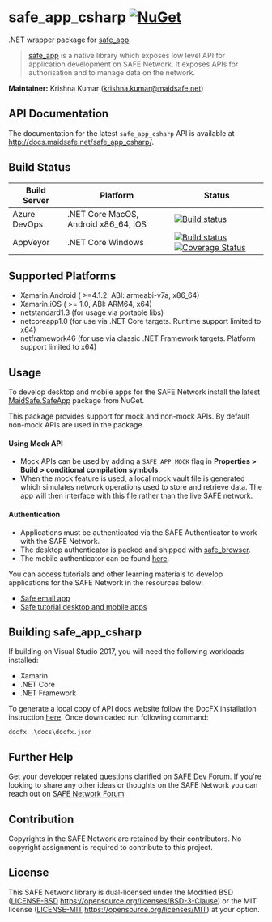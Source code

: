 # safe_app_csharp [![NuGet](https://img.shields.io/nuget/v/MaidSafe.SafeApp.svg)](https://www.nuget.org/packages/MaidSafe.SafeApp)

.NET wrapper package for [safe_app](https://github.com/maidsafe/safe_client_libs/tree/master/safe_app). 
> [safe_app](https://github.com/maidsafe/safe_client_libs/tree/master/safe_app) is a native library which exposes low level API for application development on SAFE Network. It exposes APIs for authorisation and to manage data on the network.

**Maintainer:** Krishna Kumar (krishna.kumar@maidsafe.net)

## API Documentation

The documentation for the latest `safe_app_csharp` API is available at <http://docs.maidsafe.net/safe_app_csharp/>.

## Build Status

| Build Server | Platform                             | Status                                                                                                                                                                            |
| ------------ | ------------------------------------ | --------------------------------------------------------------------------------------------------------------------------------------------------------------------------------- |
| Azure DevOps | .NET Core MacOS, Android x86_64, iOS | [![Build status](https://dev.azure.com/maidsafe/SafeApp/_apis/build/status/SafeApp-Mobile-CI)](https://dev.azure.com/maidsafe/SafeApp/_build/latest?definitionId=7)               |
| AppVeyor     | .NET Core Windows                    | [![Build status](https://ci.appveyor.com/api/projects/status/x3m722rvosw2coao/branch/master?svg=true)](https://ci.appveyor.com/project/MaidSafe-QA/safe-app-csharp/branch/master) [![Coverage Status](https://coveralls.io/repos/github/maidsafe/safe_app_csharp/badge.svg?branch=master)](https://coveralls.io/github/maidsafe/safe_app_csharp?branch=master) |  |


## Supported Platforms
* Xamarin.Android ( >=4.1.2. ABI: armeabi-v7a, x86_64)
* Xamarin.iOS ( >= 1.0, ABI: ARM64, x64)
* netstandard1.3 (for usage via portable libs)
* netcoreapp1.0 (for use via .NET Core targets. Runtime support limited to x64)
* netframework46 (for use via classic .NET Framework targets. Platform support limited to x64)

## Usage

To develop desktop and mobile apps for the SAFE Network install the latest [MaidSafe.SafeApp](https://www.nuget.org/packages/MaidSafe.SafeApp/) package from NuGet.

This package provides support for mock and non-mock APIs. By default non-mock APIs are used in the package.

#### Using Mock API
- Mock APIs can be used by adding a `SAFE_APP_MOCK` flag in **Properties > Build > conditional compilation symbols**.
- When the mock feature is used, a local mock vault file is generated which simulates network operations used to store and retrieve data. The app will then interface with this file rather than the live SAFE network.

#### Authentication
- Applications must be authenticated via the SAFE Authenticator to work with the SAFE Network. 
- The desktop authenticator is packed and shipped with [safe_browser](https://github.com/maidsafe/safe_browser/releases/latest). 
- The mobile authenticator can be found [here](https://github.com/maidsafe/safe-authenticator-mobile/releases/latest).

You can access tutorials and other learning materials to develop applications for the SAFE Network in the resources below:

* [Safe email app](https://github.com/maidsafe/safe-email-app-csharp)
* [Safe tutorial desktop and mobile apps](https://github.com/maidsafe/safe-getting-started-dotnet)


## Building safe_app_csharp

If building on Visual Studio 2017, you will need the following workloads installed:

* Xamarin
* .NET Core
* .NET Framework

To generate a local copy of API docs website follow the DocFX
installation instruction [here](https://dotnet.github.io/docfx/tutorial/docfx_getting_started.html#2-use-docfx-as-a-command-line-tool). Once downloaded run following command:
```
docfx .\docs\docfx.json
```

## Further Help

Get your developer related questions clarified on [SAFE Dev Forum](https://forum.safedev.org/). If you're looking to share any other ideas or thoughts on the SAFE Network you can reach out on [SAFE Network Forum](https://safenetforum.org/)


## Contribution

Copyrights in the SAFE Network are retained by their contributors. No copyright assignment is required to contribute to this project.


## License

This SAFE Network library is dual-licensed under the Modified BSD ([LICENSE-BSD](LICENSE-BSD) https://opensource.org/licenses/BSD-3-Clause) or the MIT license ([LICENSE-MIT](LICENSE-MIT) https://opensource.org/licenses/MIT) at your option.
